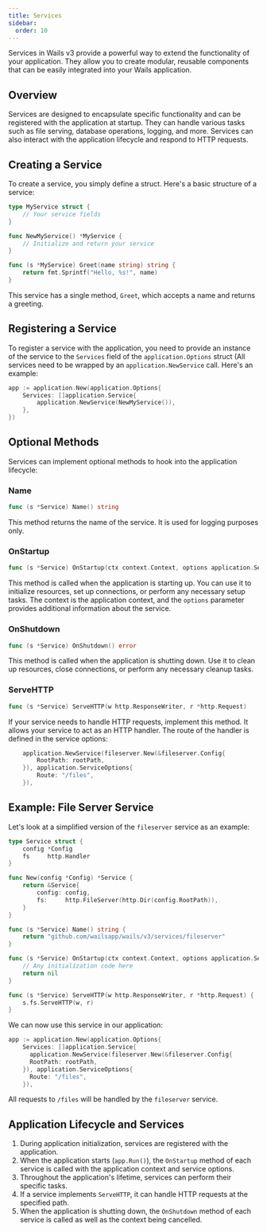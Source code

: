 ```yaml
---
title: Services
sidebar:
  order: 10
---
```


Services in Wails v3 provide a powerful way to extend the functionality of your
application. They allow you to create modular, reusable components that can be
easily integrated into your Wails application.

## Overview

Services are designed to encapsulate specific functionality and can be
registered with the application at startup. They can handle various tasks such
as file serving, database operations, logging, and more. Services can also
interact with the application lifecycle and respond to HTTP requests.

## Creating a Service

To create a service, you simply define a struct. Here's a basic structure of a
service:

```go
type MyService struct {
    // Your service fields
}

func NewMyService() *MyService {
    // Initialize and return your service
}

func (s *MyService) Greet(name string) string {
    return fmt.Sprintf("Hello, %s!", name)
}
```

This service has a single method, `Greet`, which accepts a name and returns a
greeting.

## Registering a Service

To register a service with the application, you need to provide an instance of
the service to the `Services` field of the `application.Options` struct (All
services need to be wrapped by an `application.NewService` call. Here's an
example:

```go
app := application.New(application.Options{
    Services: []application.Service{
        application.NewService(NewMyService()),
    },
})

```

## Optional Methods

Services can implement optional methods to hook into the application lifecycle:

### Name

```go
func (s *Service) Name() string
```

This method returns the name of the service. It is used for logging purposes
only.

### OnStartup

```go
func (s *Service) OnStartup(ctx context.Context, options application.ServiceOptions) error
```

This method is called when the application is starting up. You can use it to
initialize resources, set up connections, or perform any necessary setup tasks.
The context is the application context, and the `options` parameter provides
additional information about the service.

### OnShutdown

```go
func (s *Service) OnShutdown() error
```

This method is called when the application is shutting down. Use it to clean up
resources, close connections, or perform any necessary cleanup tasks.

### ServeHTTP

```go
func (s *Service) ServeHTTP(w http.ResponseWriter, r *http.Request)
```

If your service needs to handle HTTP requests, implement this method. It allows
your service to act as an HTTP handler. The route of the handler is defined in
the service options:

```go
    application.NewService(fileserver.New(&fileserver.Config{
        RootPath: rootPath,
    }), application.ServiceOptions{
        Route: "/files",
    }),
```

## Example: File Server Service

Let's look at a simplified version of the `fileserver` service as an example:

```go
type Service struct {
    config *Config
    fs     http.Handler
}

func New(config *Config) *Service {
    return &Service{
        config: config,
        fs:     http.FileServer(http.Dir(config.RootPath)),
    }
}

func (s *Service) Name() string {
    return "github.com/wailsapp/wails/v3/services/fileserver"
}

func (s *Service) OnStartup(ctx context.Context, options application.ServiceOptions) error {
    // Any initialization code here
    return nil
}

func (s *Service) ServeHTTP(w http.ResponseWriter, r *http.Request) {
    s.fs.ServeHTTP(w, r)
}
```

We can now use this service in our application:

```go
app := application.New(application.Options{
    Services: []application.Service{
      application.NewService(fileserver.New(&fileserver.Config{
      RootPath: rootPath,
    }), application.ServiceOptions{
      Route: "/files",
    }),
```

All requests to `/files` will be handled by the `fileserver` service.

## Application Lifecycle and Services

1. During application initialization, services are registered with the
   application.
2. When the application starts (`app.Run()`), the `OnStartup` method of each
   service is called with the application context and service options.
3. Throughout the application's lifetime, services can perform their specific
   tasks.
4. If a service implements `ServeHTTP`, it can handle HTTP requests at the
   specified path.
5. When the application is shutting down, the `OnShutdown` method of each
   service is called as well as the context being cancelled.
